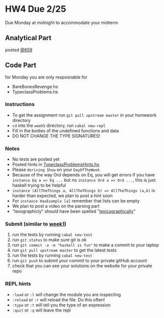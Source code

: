# HW4 Due 2/25
Due Monday at midnight to accommodate your midterm

## Analytical  Part
posted [@659](https://piazza.com/class/jr9fgrf7efv7j0?cid=659)
## Code Part
for Monday you are only resposnable for
* BareBonesRevenge.hs
* TypeclassProblems.hs
### Instructions
* To get the assignment run ```git pull upstream master``` in your homework directory
* `cd` into the `week5` directory, run `cabal new-repl`
* Fill in the bodies of the undefined functions and data
* DO NOT CHANGE THE TYPE SIGNATURES!

### Notes
* No tests are posted yet
* Posted hints in [TypeclassProblemsHints.hs](src/TypeclassProblemsHints.hs)
* Please `deriving Show` on your `DayOfTheWeek`
* Because of the way Ord depends on Eq, you will get errors if you have `instance Eq a => Eq ...` but no `instance Ord a => Ord ...`, this is just haskell trying to be helpful
* `instance (AllTheThings a, AllTheThings b) => AllTheThings (a,b)` is harder than expected, we plan to post a hint soon
* For `instance HasExample [a]` remember that lists can be empty
* We plan to post a video on the parsing part
* "lexographicly" should have been spelled "[lexicographically](https://en.wikipedia.org/wiki/Lexicographical_order)"

### Submit (similar to [week1](../week1))
1. run the tests by running ```cabal new-test``` 
1. run ```git status``` to make sure git is ok
1. run ```git commit -a -m "haskell is fun"``` to make a commit to your laptop
1. run ```git pull upstream master``` to get the latest tests
1. run the tests by running ```cabal new-test``` 
1. run ```git push``` to submit your commit to your private gitHub account
1. check that you can see your solutions on the website for your private repo

### REPL hints
* `:load` or `:l` will change the module you are inspecting
* `:reload` or `:r` will reload the file.  Do this often!
* `:type` or `:t` will tell you the type of an expression
* `:quit` or `:q` will leave the repl
